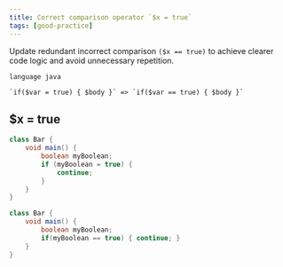 ```yaml
---
title: Correct comparison operator `$x = true`
tags: [good-practice]
---
```


Update redundant incorrect comparison `($x == true)` to achieve clearer code logic and avoid unnecessary repetition.

```grit
language java

`if($var = true) { $body }` => `if($var == true) { $body }`
```

## $x = true

```java
class Bar {
    void main() {
        boolean myBoolean;
        if (myBoolean = true) {
            continue;
        }
    }
}
```

```java
class Bar {
    void main() {
        boolean myBoolean;
        if(myBoolean == true) { continue; }
    }
}
```